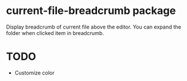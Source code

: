 # current-file-breadcrumb package

Display breadcrumb of current file above the editor.
You can expand the folder when clicked item in breadcrumb.

# TODO
- Customize color